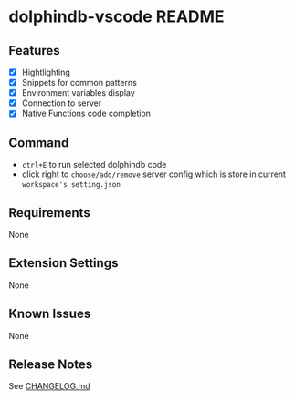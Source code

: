 # dolphindb-vscode README

## Features

- [x] Hightlighting
- [x] Snippets for common patterns 
- [x] Environment variables display
- [x] Connection to server
- [x] Native Functions code completion

## Command

- `ctrl+E` to run selected dolphindb code
- click right to `choose/add/remove` server config which is store in current `workspace's setting.json`

## Requirements

None

## Extension Settings

None

## Known Issues

None

## Release Notes

See [CHANGELOG.md](CHANGELOG.md)

